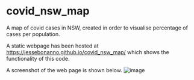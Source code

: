 # covid_nsw_map
 A map of covid cases in NSW, created in order to visualise percentage of cases per population.

A static webpage has been hosted at https://jessebonanno.github.io/covid_nsw_map/ which shows the functionality of this code.

A screenshot of the web page is shown below.
![image](https://user-images.githubusercontent.com/53243847/161980766-1b733afe-9dcd-4ab4-aa63-537cb8556265.png)
